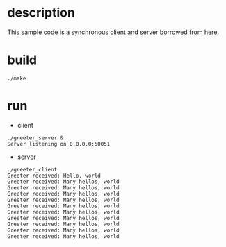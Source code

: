 # description

This sample code is a synchronous client and server borrowed from [here](https://github.com/grpc/grpc/tree/master/examples/cpp/helloworld).

# build

```
./make
```

# run

- client

```
./greeter_server &
Server listening on 0.0.0.0:50051
```

- server

```
./greeter_client 
Greeter received: Hello, world
Greeter received: Many hellos, world
Greeter received: Many hellos, world
Greeter received: Many hellos, world
Greeter received: Many hellos, world
Greeter received: Many hellos, world
Greeter received: Many hellos, world
Greeter received: Many hellos, world
Greeter received: Many hellos, world
Greeter received: Many hellos, world
Greeter received: Many hellos, world
```

